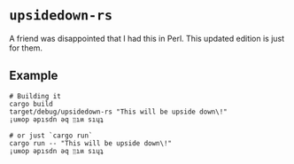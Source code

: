 # `upsidedown-rs`

A friend was disappointed that I had this in Perl. This updated edition is just
for them.

## Example

```shell
# Building it
cargo build
target/debug/upsidedown-rs "This will be upside down\!"
¡uʍop ǝpısdn ǝq ןןıʍ sıɥʇ

# or just `cargo run`
cargo run -- "This will be upside down\!"
¡uʍop ǝpısdn ǝq ןןıʍ sıɥʇ
```

